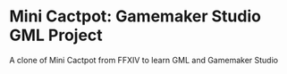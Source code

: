 # Mini Cactpot: Gamemaker Studio GML Project

A clone of Mini Cactpot from FFXIV to learn GML and Gamemaker Studio
